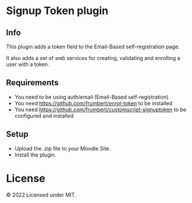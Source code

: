 # Signup Token plugin

## Info

This plugin adds a token field to the Email-Based self-registration page.

It also adds a set of web services for creating, validating and enrolling a user with a token.

## Requirements

 * You need to be using auth/email (Email-Based self-registration)
 * You need https://github.com/frumbert/enrol-token to be installed
 * You need https://github.com/frumbert/customscript-signuptoken to be configured and installed

## Setup

* Upload the .zip file to your Moodle Site.
* Install the plugin.

# License
© 2022 Licensed under MIT.